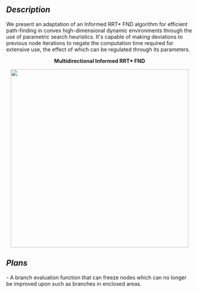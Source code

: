 <h2><i> Description </i></h2>

We present an adaptation of an Informed RRT* FND algorithm for efficient path-finding in convex high-dimensional dynamic environments through the use of parametric search heuristics. 
It's capable of making deviations to previous node iterations to negate the computation time required for extensive use, the effect of which can be regulated through its parameters.

<p align="center"><b> Multidirectional Informed RRT* FND </b></p>
<p align="center">
  <image src="https://raw.githubusercontent.com/NicolaiXeno/Informed-RRT-FND/main/examples/visuals/Demonstration.gif" height="480"></image>
</p>


<h2><i> Plans </i></h2>
- A branch evaluation function that can freeze nodes which can no longer be improved upon such as branches in enclosed areas.
